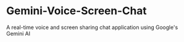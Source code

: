 # Gemini-Voice-Screen-Chat
A real-time voice and screen sharing chat application using Google's Gemini AI
